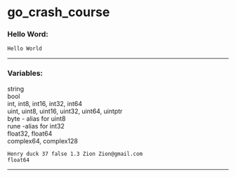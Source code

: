 # go_crash_course
### Hello Word: 
```go
Hello World
```

---

### Variables:  
string  
bool  
int, int8, int16, int32, int64  
uint, uint8, uint16, uint32, uint64, uintptr  
byte - alias for uint8  
rune -alias for int32  
float32, float64  
complex64, complex128  
```
Henry duck 37 false 1.3 Zion Zion@gmail.com
float64
```

---